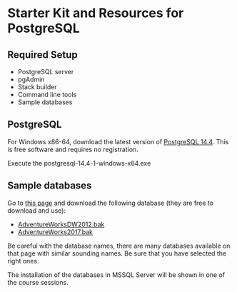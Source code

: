 # Starter Kit and Resources for PostgreSQL

## Required Setup

- PostgreSQL server
- pgAdmin
- Stack builder
- Command line tools
- Sample databases

## PostgreSQL 

For Windows x86-64, download the latest version of [PostgreSQL 14.4](https://www.enterprisedb.com/downloads/postgres-postgresql-downloads). This is free software and requires no registration.

Execute the postgresql-14.4-1-windows-x64.exe 

 
## Sample databases

Go to [this page](https://postgrespro.com/education/demodb) and download the following  database (they are free to download and use): 

- [AdventureWorksDW2012.bak](https://github.com/Microsoft/sql-server-samples/releases/download/adventureworks/AdventureWorksDW2012.bak)
- [AdventureWorks2017.bak](https://github.com/Microsoft/sql-server-samples/releases/download/adventureworks/AdventureWorks2017.bak)

Be careful with the database names, there are many databases available on that page with similar sounding names. Be sure that you have selected the right ones.

The installation of the databases in MSSQL Server will be shown in one of the course sessions.
